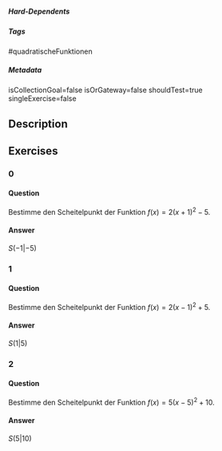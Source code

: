 ##### Hard-Dependents
##### Tags
#quadratischeFunktionen
##### Metadata
isCollectionGoal=false
isOrGateway=false
shouldTest=true
singleExercise=false
## Description
 
## Exercises
### 0
#### Question
Bestimme den Scheitelpunkt der Funktion $f(x)=2(x+1)^2-5$.
#### Answer
$S(-1|-5)$
### 1
#### Question
Bestimme den Scheitelpunkt der Funktion $f(x)=2(x-1)^2+5$.
#### Answer
$S(1|5)$
### 2
#### Question
Bestimme den Scheitelpunkt der Funktion $f(x)=5(x-5)^2+10$.
#### Answer
$S(5|10)$
